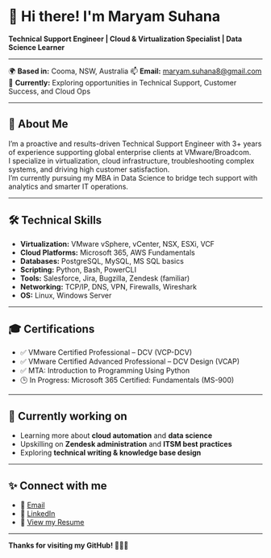 # 👋 Hi there! I'm Maryam Suhana

**Technical Support Engineer | Cloud & Virtualization Specialist | Data Science Learner**

---

🌍 **Based in:** Cooma, NSW, Australia 
📫 **Email:** maryam.suhana8@gmail.com  
💼 **Currently:** Exploring opportunities in Technical Support, Customer Success, and Cloud Ops

---

## 🚀 About Me

I’m a proactive and results-driven Technical Support Engineer with 3+ years of experience supporting global enterprise clients at VMware/Broadcom.  
I specialize in virtualization, cloud infrastructure, troubleshooting complex systems, and driving high customer satisfaction.  
I’m currently pursuing my MBA in Data Science to bridge tech support with analytics and smarter IT operations.

---

## 🛠️ **Technical Skills**

- **Virtualization:** VMware vSphere, vCenter, NSX, ESXi, VCF
- **Cloud Platforms:** Microsoft 365, AWS Fundamentals
- **Databases:** PostgreSQL, MySQL, MS SQL basics
- **Scripting:** Python, Bash, PowerCLI
- **Tools:** Salesforce, Jira, Bugzilla, Zendesk (familiar)
- **Networking:** TCP/IP, DNS, VPN, Firewalls, Wireshark
- **OS:** Linux, Windows Server

---

## 🎓 **Certifications**

- ✅ VMware Certified Professional – DCV (VCP-DCV)
- ✅ VMware Certified Advanced Professional – DCV Design (VCAP)
- ✅ MTA: Introduction to Programming Using Python
- 🕒 In Progress: Microsoft 365 Certified: Fundamentals (MS-900)

---

## 📌 **Currently working on**

- Learning more about **cloud automation** and **data science**
- Upskilling on **Zendesk administration** and **ITSM best practices**
- Exploring **technical writing & knowledge base design**

---

## ✨ **Connect with me**

- 📧 [Email](mailto:maryam.suhana8@gmail.com)
- 💼 [LinkedIn](https://www.linkedin.com/in/maryam-suhana-222a57195)
- 📄 [View my Resume](./MaryamSuhana_Resume.pdf)

---

**Thanks for visiting my GitHub! 👩‍💻✨**

